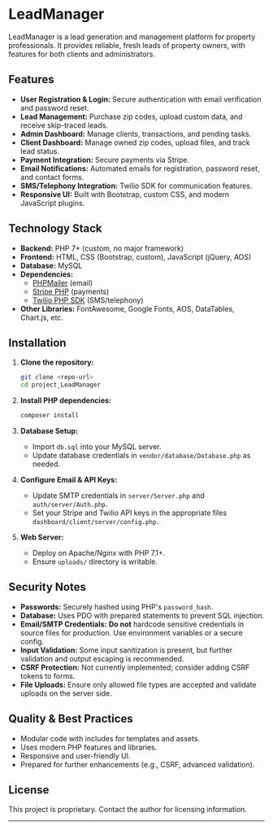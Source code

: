 # LeadManager

LeadManager is a lead generation and management platform for property professionals. It provides reliable, fresh leads of property owners, with features for both clients and administrators.

## Features

- **User Registration & Login:** Secure authentication with email verification and password reset.
- **Lead Management:** Purchase zip codes, upload custom data, and receive skip-traced leads.
- **Admin Dashboard:** Manage clients, transactions, and pending tasks.
- **Client Dashboard:** Manage owned zip codes, upload files, and track lead status.
- **Payment Integration:** Secure payments via Stripe.
- **Email Notifications:** Automated emails for registration, password reset, and contact forms.
- **SMS/Telephony Integration:** Twilio SDK for communication features.
- **Responsive UI:** Built with Bootstrap, custom CSS, and modern JavaScript plugins.

## Technology Stack

- **Backend:** PHP 7+ (custom, no major framework)
- **Frontend:** HTML, CSS (Bootstrap, custom), JavaScript (jQuery, AOS)
- **Database:** MySQL
- **Dependencies:**
  - [PHPMailer](https://github.com/PHPMailer/PHPMailer) (email)
  - [Stripe PHP](https://github.com/stripe/stripe-php) (payments)
  - [Twilio PHP SDK](https://github.com/twilio/twilio-php) (SMS/telephony)
- **Other Libraries:** FontAwesome, Google Fonts, AOS, DataTables, Chart.js, etc.

## Installation

1. **Clone the repository:**
   ```bash
   git clone <repo-url>
   cd project_LeadManager
   ```

2. **Install PHP dependencies:**
   ```bash
   composer install
   ```

3. **Database Setup:**
   - Import `db.sql` into your MySQL server.
   - Update database credentials in `vendor/database/Database.php` as needed.

4. **Configure Email & API Keys:**
   - Update SMTP credentials in `server/Server.php` and `auth/server/Auth.php`.
   - Set your Stripe and Twilio API keys in the appropriate files `dashboard/client/server/config.php`.

5. **Web Server:**
   - Deploy on Apache/Nginx with PHP 7.1+.
   - Ensure `uploads/` directory is writable.

## Security Notes

- **Passwords:** Securely hashed using PHP's `password_hash`.
- **Database:** Uses PDO with prepared statements to prevent SQL injection.
- **Email/SMTP Credentials:** **Do not** hardcode sensitive credentials in source files for production. Use environment variables or a secure config.
- **Input Validation:** Some input sanitization is present, but further validation and output escaping is recommended.
- **CSRF Protection:** Not currently implemented; consider adding CSRF tokens to forms.
- **File Uploads:** Ensure only allowed file types are accepted and validate uploads on the server side.

## Quality & Best Practices

- Modular code with includes for templates and assets.
- Uses modern PHP features and libraries.
- Responsive and user-friendly UI.
- Prepared for further enhancements (e.g., CSRF, advanced validation).

## License

This project is proprietary. Contact the author for licensing information.

---
